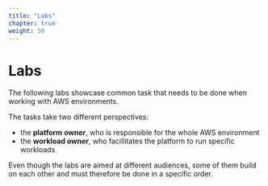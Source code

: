 ```yaml
---
title: "Labs"
chapter: true
weight: 50
---
```


# Labs

The following labs showcase common task that needs to be done when working with AWS environments.

The tasks take two different perspectives:

- the **platform owner**, who is responsible for the whole AWS environment
- the **workload owner**, who facillitates the platform to run specific workloads

Even though the labs are aimed at different audiences, some of them build on each other and must therefore be done in a specific order.